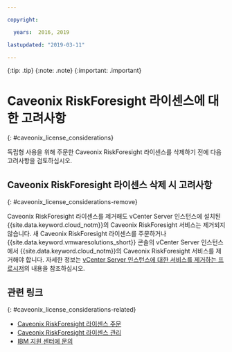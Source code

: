 ```yaml
---

copyright:

  years:  2016, 2019

lastupdated: "2019-03-11"

---
```


{:tip: .tip}
{:note: .note}
{:important: .important}

# Caveonix RiskForesight 라이센스에 대한 고려사항
{: #caveonix_license_considerations}

독립형 사용을 위해 주문한 Caveonix RiskForesight 라이센스를 삭제하기 전에 다음 고려사항을 검토하십시오. 

## Caveonix RiskForesight 라이센스 삭제 시 고려사항
{: #caveonix_license_considerations-remove}

Caveonix RiskForesight 라이센스를 제거해도 vCenter Server 인스턴스에 설치된 {{site.data.keyword.cloud_notm}}의 Caveonix RiskForesight 서비스는 제거되지 않습니다. 새 Caveonix RiskForesight 라이센스를 주문하거나 {{site.data.keyword.vmwaresolutions_short}} 콘솔의 vCenter Server 인스턴스에서 {{site.data.keyword.cloud_notm}}의 Caveonix RiskForesight 서비스를 제거해야 합니다. 자세한 정보는 [vCenter Server 인스턴스에 대한 서비스를 제거하는 프로시저](/docs/services/vmwaresolutions/vcenter?topic=vmware-solutions-vc_addingremovingservices-removing-procedure)의 내용을 참조하십시오.

## 관련 링크
{: #caveonix_license_considerations-related}

* [Caveonix RiskForesight 라이센스 주문](/docs/services/vmwaresolutions/services?topic=vmware-solutions-caveonix_license_ordering)
* [Caveonix RiskForesight 라이센스 관리](/docs/services/vmwaresolutions/services?topic=vmware-solutions-caveonix_license_managing)
* [IBM 지원 센터에 문의](/docs/services/vmwaresolutions/vmonic?topic=vmware-solutions-trbl_support)
